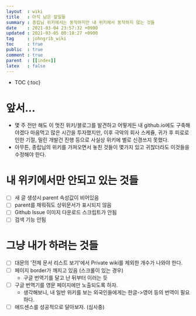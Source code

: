 ```yaml
---
layout  : wiki
title   : 아직 남은 할일들
summary : 종립님 위키에서는 동작하지만 내 위키에서 동작하지 않는 것들
date    : 2021-03-04 23:57:32 +0900
updated : 2021-03-05 00:18:27 +0900
tag     : johngrib_wiki
toc     : true
public  : true
comment : true
parent  : [[index]]
latex   : false
---
```

* TOC
{:toc}

# 앞서...

- 몇 주 전만 해도 이 멋진 위키/블로그를 발견하고 어떻게든 내 github.io에도 구축해야겠다 마음먹고 많은 시간을 투자했지만, 이후 극악의 회사 스케쥴, 귀가 후 피로로 인한 기절, 밀린 개발건 진행 등으로 사실상 위키에 별로 신경쓰지 못했다.
- 아무튼, 종립님의 위키를 가져오면서 놓친 것들이 몇가지 있고 귀찮더라도 이것들을 수정해야 한다.

# 내 위키에서만 안되고 있는 것들

* [ ] 새 글 생성시 parent 속성값이 비어있음
* [ ] parent를 채워줘도 상위문서가 표시되지 않음
* [ ] Github Issue 이미지 다운로드 스크립트가 안됨
* [ ] 검색 기능 안됨

# 그냥 내가 하려는 것들

* [ ] 대문의 '전체 문서 리스트 보기'에서 Private wiki를 제외한 개수가 나와야 한다.
* [ ] 페이지 border가 깨지고 있음 (스크롤이 있는 경우) 
	- 구글 번역기를 달고 난 뒤부터 이러는 듯
* [ ] 구글 번역기를 영문 페이지에만 노출되도록 하자.
	- 생각해보니, 내 일반 위키를 보는 외국인들에게는 한글->영어 등의 번역이 필요하다. 	
* [ ] 애드센스를 성공적으로 달아보자. (심사중)
